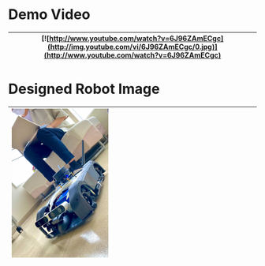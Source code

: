 # Demo Video    
            
|[![http://www.youtube.com/watch?v=6J96ZAmECgc](http://img.youtube.com/vi/6J96ZAmECgc/0.jpg)](http://www.youtube.com/watch?v=6J96ZAmECgc)|  
|:--:|                
     
    
# Designed Robot Image    
    
|<img width="40%" src="./images/Image from iOS.jpg" />|                
|:--|                
              
       
      
    
  

